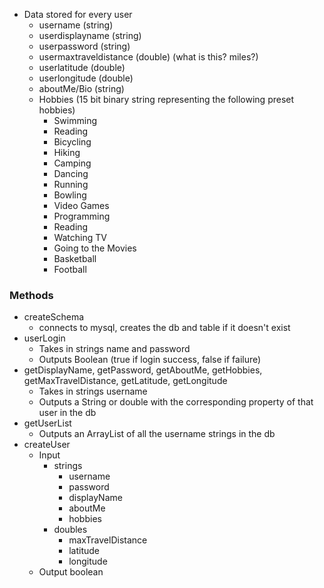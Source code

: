 - Data stored for every user
  - username (string)
  - userdisplayname (string)
  - userpassword (string)
  - usermaxtraveldistance (double) (what is this? miles?)
  - userlatitude (double)
  - userlongitude (double)
  - aboutMe/Bio (string)
  - Hobbies (15 bit binary string representing the following preset hobbies)
    - Swimming 
    - Reading  
    - Bicycling 
    - Hiking 
    - Camping  
    - Dancing  
    - Running  
    - Bowling 
    - Video Games   
    - Programming  
    - Reading  
    - Watching TV   
    - Going to the Movies       
    - Basketball 
    - Football

### Methods

- createSchema
  - connects to mysql, creates the db and table if it doesn't exist
- userLogin
  - Takes in strings name and password
  - Outputs Boolean (true if login success, false if failure)
- getDisplayName, getPassword, getAboutMe, getHobbies, getMaxTravelDistance, getLatitude, getLongitude
  - Takes in strings username
  - Outputs a String or double with the corresponding property of that user in the db
- getUserList
  - Outputs an ArrayList of all the username strings in the db
- createUser
  - Input
    - strings
      - username
      - password
      - displayName
      - aboutMe
      - hobbies
    - doubles
      - maxTravelDistance
      - latitude
      - longitude
  - Output boolean
